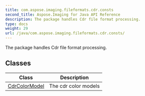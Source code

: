 ```yaml
---
title: com.aspose.imaging.fileformats.cdr.consts
second_title: Aspose.Imaging for Java API Reference
description: The package handles Cdr file format processing.
type: docs
weight: 29
url: /java/com.aspose.imaging.fileformats.cdr.consts/
---
```


The package handles Cdr file format processing.


## Classes

| Class | Description |
| --- | --- |
| [CdrColorModel](../com.aspose.imaging.fileformats.cdr.consts/cdrcolormodel) | The cdr color models |
